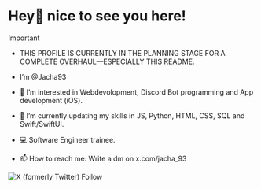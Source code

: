 # Hey👋 nice to see you here!
> [!IMPORTANT]
> - THIS PROFILE IS CURRENTLY IN THE PLANNING STAGE FOR A COMPLETE OVERHAUL—ESPECIALLY THIS README.
- I’m @Jacha93


- 👀 I’m interested in Webdevolopment, Discord Bot programming and App development (iOS).
- 🌱 I’m currently updating my skills in JS, Python, HTML, CSS, SQL and Swift/SwiftUI.
- 💻 Software Engineer trainee.
- 📫 How to reach me: Write a dm on x.com/jacha_93

![X (formerly Twitter) Follow](https://img.shields.io/twitter/follow/jacha_93?style=social)


<!--- - 💞️ I’m looking to collaborate on ... --->

<!---
Jacha93/Jacha93 is a ✨ special ✨ repository because its `README.md` (this file) appears on your GitHub profile.
You can click the Preview link to take a look at your changes.
--->
